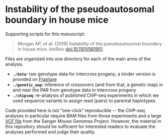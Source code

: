 # Instability of the pseudoautosomal boundary in house mice

Supporting scripts for this manuscript:

> Morgan AP, _et al_. (2019) Instability of the pseudoautosomal boundary in house mice. bioRxiv [doi:10.1101/561951](https://doi.org/10.1101/561951).

Files are organized into one directory for each of the main arms of the analysis.

* **`./data`**: raw genotype data for intercross progeny; a kinder version is provided on [Figshare](https://gsajournals.figshare.com/s/28ec4963b5de2740e475)
* **`./genetic_map`**: inference of crossovers (and from that, a genetic map) in and near the PAR from genotype data in intercross progeny
* **`./chipseq`**: re-analysis of published ChIP-seq experiments in which we used sequence variants to assign read (pairs) to parental haplotypes

Code provided here is not "one-click" reproducible -- the ChIP-seq analyses in particular require BAM files from those experiments and a large [VCF file](ftp://ftp-mouse.sanger.ac.uk/REL-1505-SNPs_Indels/) from the Sanger Mouse Genomes Project. However, the material in this repository should be sufficient for interested readers to evaluate the analyses performed and judge their quality.
